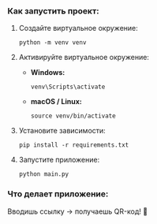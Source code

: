 ### Как запустить проект:

1. Создайте виртуальное окружение:  
   ```
   python -m venv venv
   ```

2. Активируйте виртуальное окружение:  
   - **Windows:**  
     ```shell
     venv\Scripts\activate
     ```  
   - **macOS / Linux:**  
     ```shell
     source venv/bin/activate
     ```

3. Установите зависимости:  
   ```shell
   pip install -r requirements.txt
   ```

4. Запустите приложение:  
   ```shell
   python main.py
   ```

### Что делает приложение:

Вводишь ссылку → получаешь QR-код! 🚀